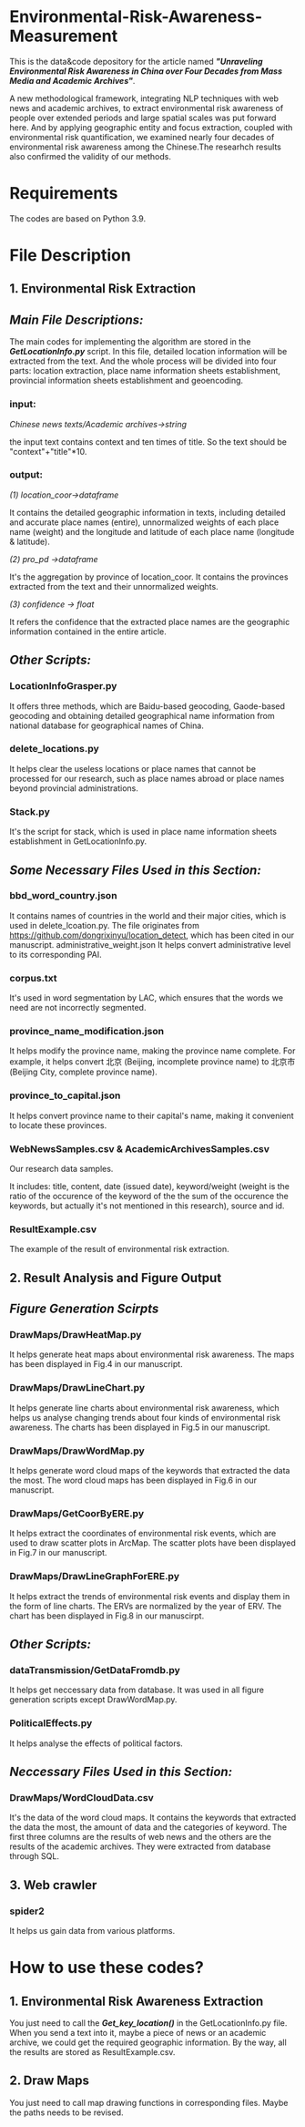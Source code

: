 # Environmental-Risk-Awareness-Measurement
This is the data&code depository for the article named ***"Unraveling Environmental Risk Awareness in China over Four Decades from Mass Media and Academic Archives"***.

A new methodological framework, integrating NLP techniques with web news and academic archives, to extract environmental risk awareness of people over extended periods and large spatial scales was put forward here. And by applying geographic entity and focus extraction, coupled with environmental risk quantification, we examined nearly four decades of environmental risk awareness among the Chinese.The researhch results also confirmed the validity of our methods.

# Requirements
The codes are based on Python 3.9. 

# File Description

## 1. Environmental Risk Extraction

## *Main File Descriptions:*
The main codes for implementing the algorithm are stored in the ***GetLocationInfo.py*** script.
In this file, detailed location information will be extracted from the text. And the whole process will be divided into four parts: location  extraction, place name information sheets establishment, provincial information sheets establishment and geoencoding.

### input: 
*Chinese news texts/Academic archives->string*

the input text contains context and ten times of title. So the text should be "context"+"title"*10.

### output: 
*(1) location_coor->dataframe*

It contains the detailed geographic information in texts, including detailed and accurate place names (entire), unnormalized weights of each place name (weight) and the longitude and latitude of each place name (longitude & latitude).

*(2) pro_pd ->dataframe*

It's the aggregation by province of location_coor. It contains the provinces extracted from the text and their unnormalized weights.

*(3) confidence -> float*

It refers the confidence that the extracted place names are the geographic information contained in the entire article.

## *Other Scripts:*
### LocationInfoGrasper.py
It offers three methods, which are Baidu-based geocoding, Gaode-based geocoding and obtaining detailed geographical name information from national database for geographical names of China. 
### delete_locations.py
It helps clear the useless locations or place names that cannot be processed for our research, such as place names abroad or place names beyond provincial administrations.
### Stack.py
It's the script for stack, which is used in place name information sheets establishment in GetLocationInfo.py.

## *Some Necessary Files Used in this Section:*
### bbd_word_country.json
It contains names of countries in the world and their major cities, which is used in delete_lcoation.py. The file originates from https://github.com/dongrixinyu/location_detect, which has been cited in our manuscript.
administrative_weight.json
It helps convert administrative level to its corresponding PAI.
### corpus.txt
It's used in word segmentation by LAC, which ensures that the words we need are not incorrectly segmented.
### province_name_modification.json
It helps modify the province name, making the province name complete. For example, it helps convert 北京 (Beijing, incomplete province name)  to 北京市 (Beijing City, complete province name).   
### province_to_capital.json
It helps convert province name to their capital's name, making it convenient to locate these provinces.
### WebNewsSamples.csv & AcademicArchivesSamples.csv
Our research data samples.

It includes: title, content, date (issued date), keyword/weight (weight is the ratio of the occurence of the keyword of the the sum of the occurence the keywords, but actually it's not mentioned in this research), source and id.
### ResultExample.csv
The example of the result of environmental risk extraction.

## 2. Result Analysis and Figure Output
## *Figure Generation Scirpts*
### DrawMaps/DrawHeatMap.py
It helps generate heat maps about environmental risk awareness. The maps has been displayed in Fig.4 in our manuscript.
### DrawMaps/DrawLineChart.py
It helps generate line charts about environmental risk awareness, which helps us analyse changing trends about four kinds of environmental risk awareness. The charts has been displayed in Fig.5 in our manuscript.
### DrawMaps/DrawWordMap.py
It helps generate word cloud maps of the keywords that extracted the data the most. The word cloud maps has been displayed in Fig.6 in our manuscript.
### DrawMaps/GetCoorByERE.py
It helps extract the coordinates of environmental risk events, which are used to draw scatter plots in ArcMap. The scatter plots have been displayed in Fig.7 in our manuscript.
### DrawMaps/DrawLineGraphForERE.py
It helps extract the trends of environmental risk events and display them in the form of line charts. The ERVs are normalized by the year of ERV. The chart has been displayed in Fig.8 in our manuscirpt. 
## *Other Scripts:*
### dataTransmission/GetDataFromdb.py
It helps get neccessary data from database. It was used in all figure generation scripts except DrawWordMap.py.
### PoliticalEffects.py
It helps analyse the effects of political factors.
## *Neccessary Files Used in this Section:*
### DrawMaps/WordCloudData.csv
It's the data of the word cloud maps. It contains the keywords that extracted the data the most, the amount of data and the categories of keyword. The first three columns are the results of web news and the others are the results of the academic archives. They were extracted from database through SQL.

## 3. Web crawler
### spider2
It helps us gain data from various platforms.

# How to use these codes?
## 1. Environmental Risk Awareness Extraction
You just need to call the ***Get_key_location()*** in the GetLocationInfo.py file. When you send a text into it, maybe a piece of news or an academic archive, we could get the required geographic information. By the way, all the results are stored as ResultExample.csv.
## 2. Draw Maps
You just need to call map drawing functions in corresponding files. Maybe the paths needs to be revised. 

